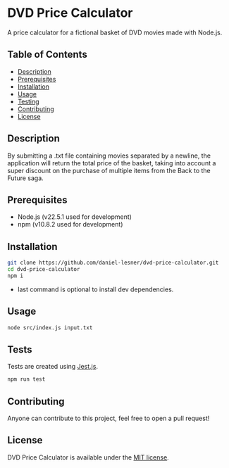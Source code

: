 # DVD Price Calculator

A price calculator for a fictional basket of DVD movies made with Node.js.

## Table of Contents

- [Description](#description)
- [Prerequisites](#prerequisites)
- [Installation](#installation)
- [Usage](#usage)
- [Testing](#testing)
- [Contributing](#contributing)
- [License](#license)

## Description

By submitting a .txt file containing movies separated by a newline, the application will return the total price of the basket, taking into account a super discount on the purchase of multiple items from the Back to the Future saga.

## Prerequisites

- Node.js (v22.5.1 used for development)
- npm (v10.8.2 used for development)

## Installation

```zsh
git clone https://github.com/daniel-lesner/dvd-price-calculator.git
cd dvd-price-calculator
npm i
```

- last command is optional to install dev dependencies.

## Usage

```zsh
node src/index.js input.txt
```

## Tests

Tests are created using [Jest.js](https://jestjs.io).

```bash
npm run test
```

## Contributing

Anyone can contribute to this project, feel free to open a pull request!

## License

DVD Price Calculator is available under the [MIT license](https://opensource.org/licenses/MIT).
